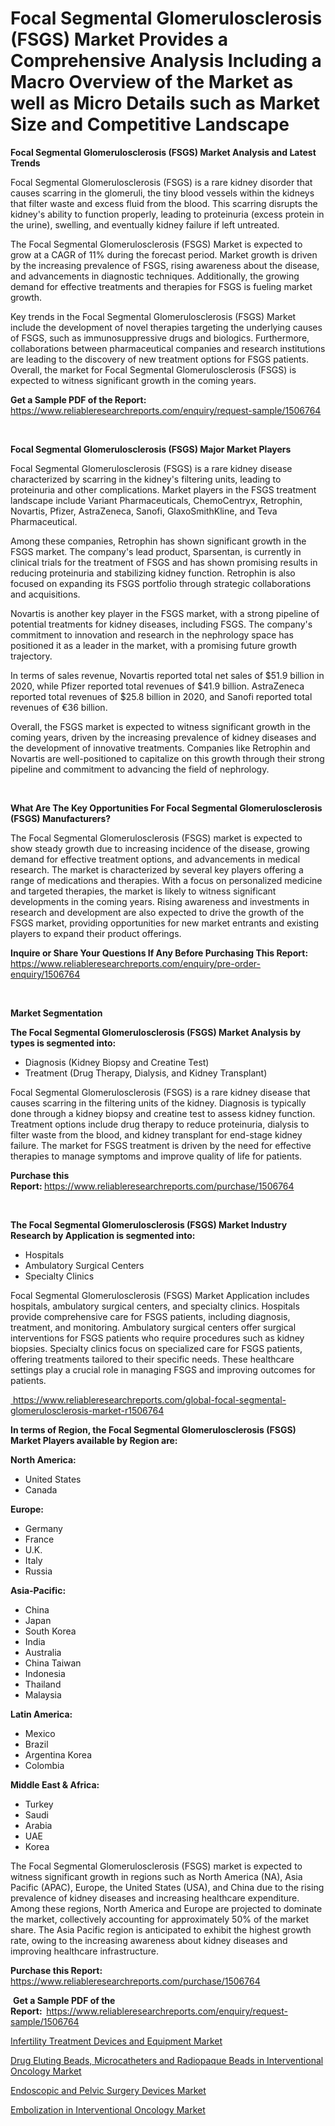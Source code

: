 <p><h1>Focal Segmental Glomerulosclerosis (FSGS) Market Provides a Comprehensive Analysis Including a Macro Overview of the Market as well as Micro Details such as Market Size and Competitive Landscape</h1></p><p><strong>Focal Segmental Glomerulosclerosis (FSGS) Market Analysis and Latest Trends</strong></p>
<p><p>Focal Segmental Glomerulosclerosis (FSGS) is a rare kidney disorder that causes scarring in the glomeruli, the tiny blood vessels within the kidneys that filter waste and excess fluid from the blood. This scarring disrupts the kidney's ability to function properly, leading to proteinuria (excess protein in the urine), swelling, and eventually kidney failure if left untreated.</p><p>The Focal Segmental Glomerulosclerosis (FSGS) Market is expected to grow at a CAGR of 11% during the forecast period. Market growth is driven by the increasing prevalence of FSGS, rising awareness about the disease, and advancements in diagnostic techniques. Additionally, the growing demand for effective treatments and therapies for FSGS is fueling market growth.</p><p>Key trends in the Focal Segmental Glomerulosclerosis (FSGS) Market include the development of novel therapies targeting the underlying causes of FSGS, such as immunosuppressive drugs and biologics. Furthermore, collaborations between pharmaceutical companies and research institutions are leading to the discovery of new treatment options for FSGS patients. Overall, the market for Focal Segmental Glomerulosclerosis (FSGS) is expected to witness significant growth in the coming years.</p></p>
<p><strong>Get a Sample PDF of the Report:&nbsp;</strong> <a href="https://www.reliableresearchreports.com/enquiry/request-sample/1506764">https://www.reliableresearchreports.com/enquiry/request-sample/1506764</a></p>
<p>&nbsp;</p>
<p><strong>Focal Segmental Glomerulosclerosis (FSGS) Major Market Players</strong></p>
<p><p>Focal Segmental Glomerulosclerosis (FSGS) is a rare kidney disease characterized by scarring in the kidney's filtering units, leading to proteinuria and other complications. Market players in the FSGS treatment landscape include Variant Pharmaceuticals, ChemoCentryx, Retrophin, Novartis, Pfizer, AstraZeneca, Sanofi, GlaxoSmithKline, and Teva Pharmaceutical. </p><p>Among these companies, Retrophin has shown significant growth in the FSGS market. The company's lead product, Sparsentan, is currently in clinical trials for the treatment of FSGS and has shown promising results in reducing proteinuria and stabilizing kidney function. Retrophin is also focused on expanding its FSGS portfolio through strategic collaborations and acquisitions.</p><p>Novartis is another key player in the FSGS market, with a strong pipeline of potential treatments for kidney diseases, including FSGS. The company's commitment to innovation and research in the nephrology space has positioned it as a leader in the market, with a promising future growth trajectory.</p><p>In terms of sales revenue, Novartis reported total net sales of $51.9 billion in 2020, while Pfizer reported total revenues of $41.9 billion. AstraZeneca reported total revenues of $25.8 billion in 2020, and Sanofi reported total revenues of €36 billion.</p><p>Overall, the FSGS market is expected to witness significant growth in the coming years, driven by the increasing prevalence of kidney diseases and the development of innovative treatments. Companies like Retrophin and Novartis are well-positioned to capitalize on this growth through their strong pipeline and commitment to advancing the field of nephrology.</p></p>
<p>&nbsp;</p>
<p><strong>What Are The Key Opportunities For Focal Segmental Glomerulosclerosis (FSGS) Manufacturers?</strong></p>
<p><p>The Focal Segmental Glomerulosclerosis (FSGS) market is expected to show steady growth due to increasing incidence of the disease, growing demand for effective treatment options, and advancements in medical research. The market is characterized by several key players offering a range of medications and therapies. With a focus on personalized medicine and targeted therapies, the market is likely to witness significant developments in the coming years. Rising awareness and investments in research and development are also expected to drive the growth of the FSGS market, providing opportunities for new market entrants and existing players to expand their product offerings.</p></p>
<p><strong>Inquire or Share Your Questions If Any Before Purchasing This Report:</strong> <a href="https://www.reliableresearchreports.com/enquiry/pre-order-enquiry/1506764">https://www.reliableresearchreports.com/enquiry/pre-order-enquiry/1506764</a></p>
<p>&nbsp;</p>
<p><strong>Market Segmentation</strong></p>
<p><strong>The Focal Segmental Glomerulosclerosis (FSGS) Market Analysis by types is segmented into:</strong></p>
<p><ul><li>Diagnosis (Kidney Biopsy and Creatine Test)</li><li>Treatment (Drug Therapy, Dialysis, and Kidney Transplant)</li></ul></p>
<p><p>Focal Segmental Glomerulosclerosis (FSGS) is a rare kidney disease that causes scarring in the filtering units of the kidney. Diagnosis is typically done through a kidney biopsy and creatine test to assess kidney function. Treatment options include drug therapy to reduce proteinuria, dialysis to filter waste from the blood, and kidney transplant for end-stage kidney failure. The market for FSGS treatment is driven by the need for effective therapies to manage symptoms and improve quality of life for patients.</p></p>
<p><strong>Purchase this Report:&nbsp;</strong><a href="https://www.reliableresearchreports.com/purchase/1506764">https://www.reliableresearchreports.com/purchase/1506764</a></p>
<p>&nbsp;</p>
<p><strong>The Focal Segmental Glomerulosclerosis (FSGS) Market Industry Research by Application is segmented into:</strong></p>
<p><ul><li>Hospitals</li><li>Ambulatory Surgical Centers</li><li>Specialty Clinics</li></ul></p>
<p><p>Focal Segmental Glomerulosclerosis (FSGS) Market Application includes hospitals, ambulatory surgical centers, and specialty clinics. Hospitals provide comprehensive care for FSGS patients, including diagnosis, treatment, and monitoring. Ambulatory surgical centers offer surgical interventions for FSGS patients who require procedures such as kidney biopsies. Specialty clinics focus on specialized care for FSGS patients, offering treatments tailored to their specific needs. These healthcare settings play a crucial role in managing FSGS and improving outcomes for patients.</p></p>
<p><a href="https://www.reliableresearchreports.com/global-focal-segmental-glomerulosclerosis-market-r1506764">&nbsp;https://www.reliableresearchreports.com/global-focal-segmental-glomerulosclerosis-market-r1506764</a></p>
<p><strong>In terms of Region, the Focal Segmental Glomerulosclerosis (FSGS) Market Players available by Region are:</strong></p>
<p>
    <p> <strong> North America: </strong>
        <ul>
            <li>United States</li>
            <li>Canada</li>
        </ul>
        </p> 
    <p> <strong> Europe: </strong>
        <ul>
            <li>Germany</li>
            <li>France</li>
            <li>U.K.</li>
            <li>Italy</li>
            <li>Russia</li>
        </ul>
        </p> 
    <p> <strong> Asia-Pacific: </strong>
        <ul>
            <li>China</li>
            <li>Japan</li>
            <li>South Korea</li>
            <li>India</li>
            <li>Australia</li>
            <li>China Taiwan</li>
            <li>Indonesia</li>
            <li>Thailand</li>
            <li>Malaysia</li>
        </ul>
        </p> 
    <p> <strong> Latin America: </strong>
        <ul>
            <li>Mexico</li>
            <li>Brazil</li>
            <li>Argentina Korea</li>
            <li>Colombia</li>
        </ul>
        </p> 
    <p> <strong> Middle East & Africa: </strong>
        <ul>
            <li>Turkey</li>
            <li>Saudi</li>
            <li>Arabia</li>
            <li>UAE</li>
            <li>Korea</li>
        </ul>
    </p>
    </p>
<p><p>The Focal Segmental Glomerulosclerosis (FSGS) market is expected to witness significant growth in regions such as North America (NA), Asia Pacific (APAC), Europe, the United States (USA), and China due to the rising prevalence of kidney diseases and increasing healthcare expenditure. Among these regions, North America and Europe are projected to dominate the market, collectively accounting for approximately 50% of the market share. The Asia Pacific region is anticipated to exhibit the highest growth rate, owing to the increasing awareness about kidney diseases and improving healthcare infrastructure.</p></p>
<p><strong>Purchase this Report: </strong><a href="https://www.reliableresearchreports.com/purchase/1506764">https://www.reliableresearchreports.com/purchase/1506764</a></p>
<p>&nbsp;<strong>Get a Sample PDF of the Report:&nbsp;&nbsp;</strong><a href="https://www.reliableresearchreports.com/enquiry/request-sample/1506764">https://www.reliableresearchreports.com/enquiry/request-sample/1506764</a></p>
<p><strong></strong></p>
<p><p><a href="https://github.com/MaraKoelpin2023/Market-Research-Report-List-2/blob/main/infertility-treatment-devices-and-equipment-market.md">Infertility Treatment Devices and Equipment Market</a></p><p><a href="https://github.com/josesg55/Market-Research-Report-List-3/blob/main/drug-eluting-beads-microcatheters-and-radiopaque-beads-in-interventional-oncology-market.md">Drug Eluting Beads, Microcatheters and Radiopaque Beads in Interventional Oncology Market</a></p><p><a href="https://github.com/maudAbbott7/Market-Research-Report-List-2/blob/main/endoscopic-and-pelvic-surgery-devices-market.md">Endoscopic and Pelvic Surgery Devices Market</a></p><p><a href="https://github.com/mancsybtousav/Market-Research-Report-List-3/blob/main/embolization-in-interventional-oncology-market.md">Embolization in Interventional Oncology Market</a></p></p>